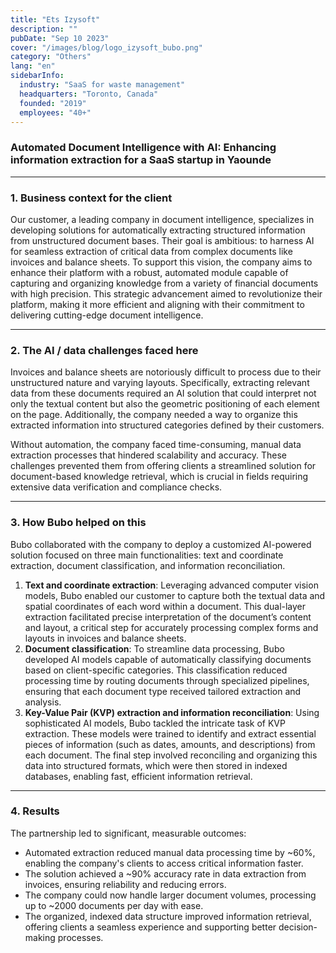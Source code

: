 ```yaml
---
title: "Ets Izysoft"
description: ""
pubDate: "Sep 10 2023"
cover: "/images/blog/logo_izysoft_bubo.png"
category: "Others"
lang: "en"
sidebarInfo:
  industry: "SaaS for waste management"
  headquarters: "Toronto, Canada"
  founded: "2019"
  employees: "40+"
---
```


### **Automated Document Intelligence with AI: Enhancing information extraction for a SaaS startup in Yaounde**

---

### **1. Business context for the client**

Our customer, a leading company in document intelligence, specializes in developing solutions for automatically extracting structured information from unstructured document bases. Their goal is ambitious: to harness AI for seamless extraction of critical data from complex documents like invoices and balance sheets. To support this vision, the company aims to enhance their platform with a robust, automated module capable of capturing and organizing knowledge from a variety of financial documents with high precision. This strategic advancement aimed to revolutionize their platform, making it more efficient and aligning with their commitment to delivering cutting-edge document intelligence.

---

### **2. The AI / data challenges faced here**

Invoices and balance sheets are notoriously difficult to process due to their unstructured nature and varying layouts. Specifically, extracting relevant data from these documents required an AI solution that could interpret not only the textual content but also the geometric positioning of each element on the page. Additionally, the company needed a way to organize this extracted information into structured categories defined by their customers.

Without automation, the company faced time-consuming, manual data extraction processes that hindered scalability and accuracy. These challenges prevented them from offering clients a streamlined solution for document-based knowledge retrieval, which is crucial in fields requiring extensive data verification and compliance checks.

---

### **3. How Bubo helped on this**

Bubo collaborated with the company to deploy a customized AI-powered solution focused on three main functionalities: text and coordinate extraction, document classification, and information reconciliation.

1. **Text and coordinate extraction**: Leveraging advanced computer vision models, Bubo enabled our customer to capture both the textual data and spatial coordinates of each word within a document. This dual-layer extraction facilitated precise interpretation of the document’s content and layout, a critical step for accurately processing complex forms and layouts in invoices and balance sheets.
2. **Document classification**: To streamline data processing, Bubo developed AI models capable of automatically classifying documents based on client-specific categories. This classification reduced processing time by routing documents through specialized pipelines, ensuring that each document type received tailored extraction and analysis.
3. **Key-Value Pair (KVP) extraction and information reconciliation**: Using sophisticated AI models, Bubo tackled the intricate task of KVP extraction. These models were trained to identify and extract essential pieces of information (such as dates, amounts, and descriptions) from each document. The final step involved reconciling and organizing this data into structured formats, which were then stored in indexed databases, enabling fast, efficient information retrieval.

---

### **4. Results**

The partnership led to significant, measurable outcomes:

- Automated extraction reduced manual data processing time by ~60%, enabling the company's clients to access critical information faster.
- The solution achieved a ~90% accuracy rate in data extraction from invoices, ensuring reliability and reducing errors.
- The company could now handle larger document volumes, processing up to ~2000 documents per day with ease.
- The organized, indexed data structure improved information retrieval, offering clients a seamless experience and supporting better decision-making processes.